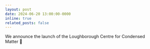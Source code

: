 ```yaml
---
layout: post
date: 2024-06-20 13:00:00-0000
inline: true
related_posts: false
---
```


We announce the launch of the Loughborough Centre for Condensed Matter 🎉
